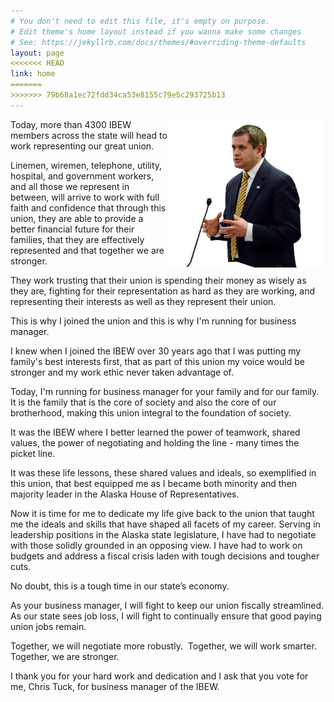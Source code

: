 ```yaml
---
# You don't need to edit this file, it's empty on purpose.
# Edit theme's home layout instead if you wanna make some changes
# See: https://jekyllrb.com/docs/themes/#overriding-theme-defaults
layout: page
<<<<<<< HEAD
link: home
=======
>>>>>>> 79b68a1ec72fdd34ca53e8155c79e5c293725b13
---
```


<img src="images/Chris.png" style="float: right; max-width: 50%">

Today, more than 4300 IBEW members across the state will head to work representing our great union.

Linemen, wiremen, telephone, utility, hospital, and government workers, and all those we represent in between, will arrive to work with full faith and confidence that through this union, they are able to provide a better financial future for their families, that they are effectively represented and that together we are stronger.

They work trusting that their union is spending their money as wisely as they are, fighting for their representation as hard as they are working, and representing their interests as well as they represent their union.

This is why I joined the union and this is why I'm running for business manager. 

I knew when I joined the IBEW over 30 years ago that I was putting my family's best interests first, that as part of this union my voice would be stronger and my work ethic never taken advantage of. 

Today, I'm running for business manager for your family and for our family. It is the family that is the core of society and also the core of our brotherhood, making this union integral to the foundation of society.

It was the IBEW where I better learned the power of teamwork, shared values, the power of negotiating and holding the line - many times the picket line. 

It was these life lessons, these shared values and ideals, so exemplified in this union, that best equipped me as I became both minority and then majority leader in the Alaska House of Representatives.

Now it is time for me to dedicate my life give back to the union that taught me the ideals and skills that have shaped all facets of my career. Serving in leadership positions in the Alaska state legislature, I have had to negotiate with those solidly grounded in an opposing view. I have had to work on budgets and address a fiscal crisis laden with tough decisions and tougher cuts. 

No doubt, this is a tough time in our state’s economy.

As your business manager, I will fight to keep our union fiscally streamlined. As our state sees job loss, I will fight to continually ensure that good paying union jobs remain. 

Together, we will negotiate more robustly. 
Together, we will work smarter.
Together, we are stronger.

I thank you for your hard work and dedication and I ask that you vote for me, Chris Tuck, for business manager of the IBEW.
